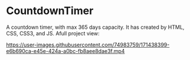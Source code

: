 # CountdownTimer
A countdown timer, with max 365 days capacity. It has created by HTML, CSS, CSS3, and JS. Afull project view: 

https://user-images.githubusercontent.com/74983759/171438399-e6b690ca-e45e-424a-a0bc-fb8aee8dae3f.mp4






